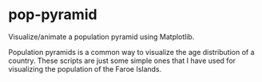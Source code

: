pop-pyramid
===========

Visualize/animate a population pyramid using Matplotlib.

Population pyramids is a common way to visualize the age distribution of
a country. These scripts are just some simple ones that I have used for
visualizing the population of the Faroe Islands.

